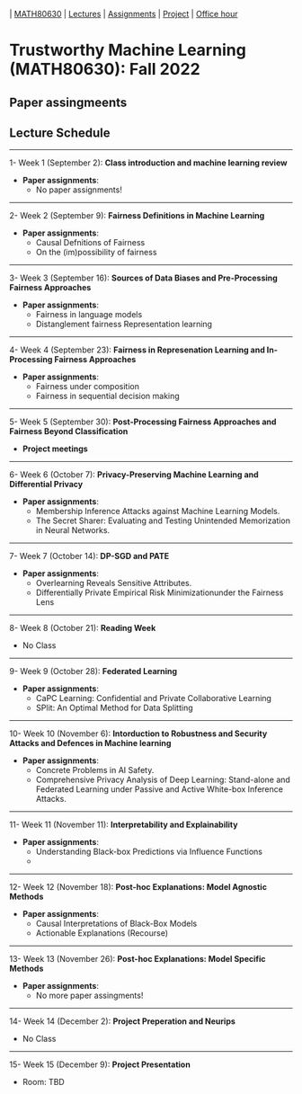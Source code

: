 | [MATH80630](main.md) | [Lectures](lectures.md) | [Assignments](assignments.md) | [Project](project.md) | [Office hour](office_hr.md)
# Trustworthy Machine Learning (MATH80630): Fall 2022

## Paper assingmeents
## Lecture Schedule
___
1- <span style="font-size:1em;">Week 1 (September 2): **Class introduction and machine learning review**</span>
- **Paper assignments**: 
  * No paper assignments!

___
2- <span style="font-size:1em;">Week 2 (September 9): **Fairness Definitions in Machine Learning**</span>
- **Paper assignments**: 
  * Causal Defnitions of Fairness
  * On the (im)possibility of fairness

___
3- <span style="font-size:1em;">Week 3 (September 16): **Sources of Data Biases and Pre-Processing Fairness Approaches**</span>
- **Paper assignments**: 
  * Fairness in language models
  * Distanglement fairness Representation learning

___
4- <span style="font-size:1em;">Week 4 (September 23): **Fairness in Represenation Learning and In-Processing Fairness Approaches**</span>
- **Paper assignments**: 
  * Fairness under composition
  * Fairness in sequential decision making

___
5- <span style="font-size:1em;">Week 5 (September 30): **Post-Processing Fairness Approaches and Fairness Beyond Classification**</span>
- **Project meetings**

___
6- <span style="font-size:1em;">Week 6 (October 7): **Privacy-Preserving Machine Learning and Differential Privacy**</span>
- **Paper assignments**: 
  * Membership Inference Attacks against Machine Learning Models.
  * The Secret Sharer: Evaluating and Testing Unintended Memorization in Neural Networks.

___
7- <span style="font-size:1em;">Week 7 (October 14): **DP-SGD and PATE**</span>
- **Paper assignments**: 
  * Overlearning Reveals Sensitive Attributes.
  * Differentially Private Empirical Risk Minimizationunder the Fairness Lens

___
8- <span style="font-size:1em;">Week 8 (October 21): **Reading Week**</span>
- No Class
 
 
___
9- <span style="font-size:1em;">Week 9 (October 28): **Federated Learning**</span>
- **Paper assignments**: 
  * CaPC Learning: Confidential and Private Collaborative Learning
  * SPlit: An Optimal Method for Data Splitting

___
10- <span style="font-size:1em;">Week 10 (November 6): **Intorduction to Robustness and Security Attacks and Defences in Machine learning**</span>
- **Paper assignments**: 
  * Concrete Problems in AI Safety.
  * Comprehensive Privacy Analysis of Deep Learning: Stand-alone and Federated Learning under Passive and Active White-box Inference Attacks.

___
11- <span style="font-size:1em;">Week 11 (November 11): **Interpretability and Explainability**</span>
- **Paper assignments**: 
  * Understanding Black-box Predictions via Influence Functions
  * 

___
12- <span style="font-size:1em;">Week 12 (November 18): **Post-hoc Explanations: Model Agnostic Methods**</span>
- **Paper assignments**: 
  * Causal Interpretations of Black-Box Models
  * Actionable Explanations (Recourse)

___
13- <span style="font-size:1em;">Week 13 (November 26): **Post-hoc Explanations: Model Specific Methods**</span>
- **Paper assignments**: 
  * No more paper assingments!

___
14- <span style="font-size:1em;">Week 14 (December 2): **Project Preperation and Neurips**</span>
- No Class

___
15- <span style="font-size:1em;">Week 15 (December 9): **Project Presentation**</span>
- Room: TBD 


